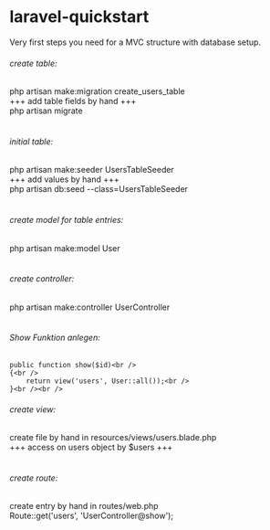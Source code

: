 # laravel-quickstart
Very first steps you need for a MVC structure with database setup.


###### create table:
php artisan make:migration create_users_table<br />
+++ add table fields by hand +++<br />
php artisan migrate<br /><br />

###### initial table:
php artisan make:seeder UsersTableSeeder<br />
+++ add values by hand +++<br />
php artisan db:seed --class=UsersTableSeeder<br /><br />

###### create model for table entries:
php artisan make:model User<br /><br />

###### create controller:
php artisan make:controller UserController<br /><br />

###### Show Funktion anlegen:
    public function show($id)<br />
    {<br />
        return view('users', User::all());<br />
    }<br /><br />

###### create view:
create file by hand in resources/views/users.blade.php<br />
+++ access on users object by $users +++<br /><br />

###### create route:
create entry by hand in routes/web.php<br />
Route::get('users', 'UserController@show');


